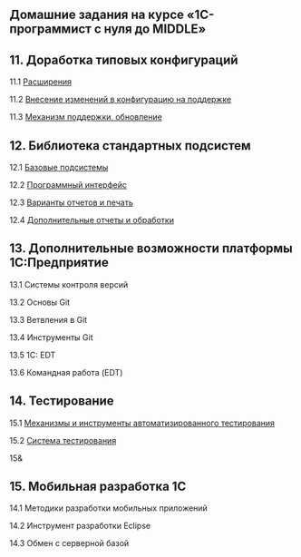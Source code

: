 ## Домашние задания на курсе «1С-программист c нуля до MIDDLE»

## 11. Доработка типовых конфигураций
11.1	[Расширения](DTK/homework-11-1.md)

11.2	[Внесение изменений в конфигурацию на поддержке](DTK/homework-11-2.md)

11.3	[Механизм поддержки, обновление](DTK/homework-11-3.md)

	
## 12. Библиотека стандартных подсистем

12.1	[Базовые подсистемы](BSP/homework-12-1.md)

12.2	[Программный интерфейс](https://github.com/netology-code/onec-mid-homeworks/blob/main/BSP/homework-12-2.md)

12.3	[Варианты отчетов и печать](https://github.com/netology-code/onec-mid-homeworks/blob/main/BSP/homework-12-3.md)

12.4	[Дополнительные отчеты и обработки](https://github.com/netology-code/onec-mid-homeworks/blob/main/BSP/homework-12-4.md)
	
## 13. Дополнительные возможности платформы 1С:Предприятие

13.1	Системы контроля версий

13.2	Основы Git

13.3	Ветвления в Git

13.4	Инструменты Git

13.5	1C: EDT

13.6	Командная работа (EDT)


## 14. Тестирование

15.1	[Механизмы и инструменты автоматизированного тестирования](https://github.com/netology-code/onec-mid-homeworks/blob/main/TAT/homework-14-1.md)

15.2	[Система тестирования](https://github.com/netology-code/onec-mid-homeworks/blob/main/TAT/homework-14-2.md)

15&
	
	
## 15. Мобильная разработка 1С

14.1	Методики разработки мобильных приложений

14.2	Инструмент разработки Eclipse

14.3	Обмен с серверной базой

